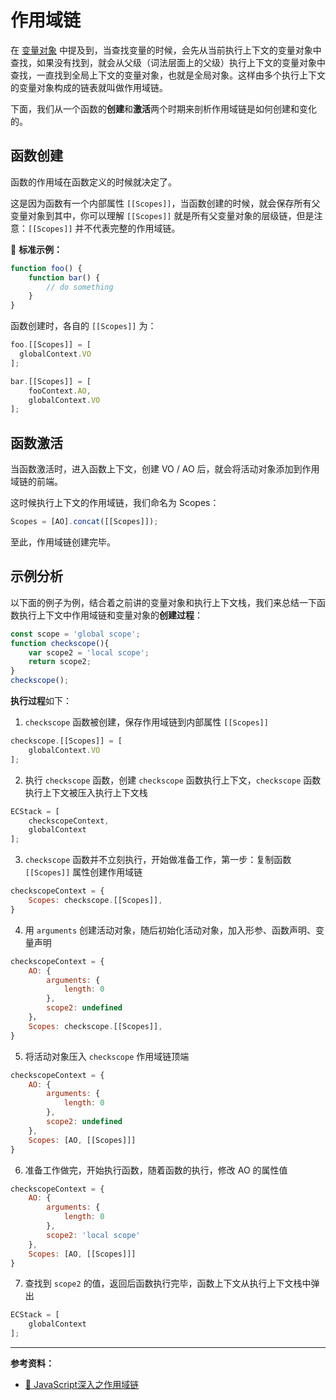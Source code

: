 # 作用域链

在 [变量对象](variable-object.md) 中提及到，当查找变量的时候，会先从当前执行上下文的变量对象中查找，如果没有找到，就会从父级（词法层面上的父级）执行上下文的变量对象中查找，一直找到全局上下文的变量对象，也就是全局对象。这样由多个执行上下文的变量对象构成的链表就叫做作用域链。

下面，我们从一个函数的**创建**和**激活**两个时期来剖析作用域链是如何创建和变化的。

## 函数创建

函数的作用域在函数定义的时候就决定了。

这是因为函数有一个内部属性 `[[Scopes]]`，当函数创建的时候，就会保存所有父变量对象到其中，你可以理解 `[[Scopes]]` 就是所有父变量对象的层级链，但是注意：`[[Scopes]]` 并不代表完整的作用域链。

🌰 **标准示例：**

```js
function foo() {
    function bar() {
        // do something
    }
}
```

函数创建时，各自的 `[[Scopes]]` 为：

```js
foo.[[Scopes]] = [
  globalContext.VO
];

bar.[[Scopes]] = [
    fooContext.AO,
    globalContext.VO
];
```

## 函数激活

当函数激活时，进入函数上下文，创建 VO / AO 后，就会将活动对象添加到作用域链的前端。

这时候执行上下文的作用域链，我们命名为 Scopes：

```js
Scopes = [AO].concat([[Scopes]]);
```

至此，作用域链创建完毕。

##  示例分析

以下面的例子为例，结合着之前讲的变量对象和执行上下文栈，我们来总结一下函数执行上下文中作用域链和变量对象的**创建过程**：

```js
const scope = 'global scope';
function checkscope(){
    var scope2 = 'local scope';
    return scope2;
}
checkscope();
```

**执行过程**如下：

1. `checkscope` 函数被创建，保存作用域链到内部属性 `[[Scopes]]`

```js
checkscope.[[Scopes]] = [
    globalContext.VO
];
```

2. 执行 `checkscope` 函数，创建 `checkscope` 函数执行上下文，`checkscope` 函数执行上下文被压入执行上下文栈

```js
ECStack = [
    checkscopeContext,
    globalContext
];
```

3. `checkscope` 函数并不立刻执行，开始做准备工作，第一步：复制函数 `[[Scopes]]` 属性创建作用域链

```js
checkscopeContext = {
    Scopes: checkscope.[[Scopes]],
}
```

4. 用 `arguments` 创建活动对象，随后初始化活动对象，加入形参、函数声明、变量声明

```js
checkscopeContext = {
    AO: {
        arguments: {
            length: 0
        },
        scope2: undefined
    }，
    Scopes: checkscope.[[Scopes]],
}
```

5. 将活动对象压入 `checkscope` 作用域链顶端

```js
checkscopeContext = {
    AO: {
        arguments: {
            length: 0
        },
        scope2: undefined
    },
    Scopes: [AO, [[Scopes]]]
}
```

6. 准备工作做完，开始执行函数，随着函数的执行，修改 AO 的属性值

```js
checkscopeContext = {
    AO: {
        arguments: {
            length: 0
        },
        scope2: 'local scope'
    },
    Scopes: [AO, [[Scopes]]]
}
```

7. 查找到 `scope2` 的值，返回后函数执行完毕，函数上下文从执行上下文栈中弹出

```js
ECStack = [
    globalContext
];
```

---

**参考资料：**

* [📝 JavaScript深入之作用域链](https://github.com/mqyqingfeng/Blog/issues/6)